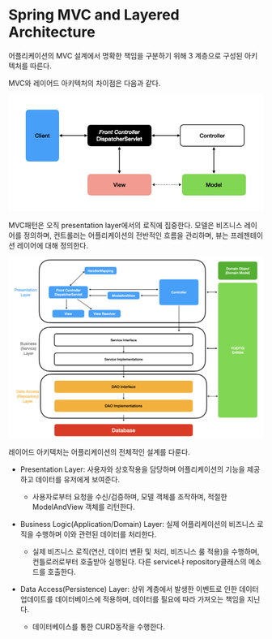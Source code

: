# Spring MVC and Layered Architecture

어플리케이션의 MVC 설계에서 명확한 책임을 구분하기 위해 3 계층으로 구성된 아키텍처를 따른다.

MVC와 레이어드 아키텍처의 차이점은 다음과 같다.

<img src="/assets/images/MVC/mvc_pattern_overview.png">


MVC패턴은 오직 presentation layer에서의 로직에 집중한다. 모델은 비즈니스 레이어를 정의하며, 컨트롤러는 어플리케이션의 전반적인 흐름을 관리하며, 뷰는 프레젠테이션 레이어에 대해 정의한다.

<img src="/assets/images/MVC/layered_architecture_overview.png">


레이어드 아키텍처는 어플리케이션의 전체적인 설계를 다룬다.

- Presentation Layer: 사용자와 상호작용을 담당하며 어플리케이션의 기능을 제공하고 데이터를 유저에게 보여준다.

    - 사용자로부터 요청을 수신/검증하며, 모델 객체를 조작하며, 적절한 ModelAndView 객체를 리턴한다.

- Business Logic(Application/Domain) Layer: 실제 어플리케이션의 비즈니스 로직을 수행하며 이와 관련된 데이터를 처리한다.

    - 실제 비즈니스 로직(연산, 데이터 변환 및 처리, 비즈니스 룰 적용)을 수행하며, 컨틀로러로부터 호출받아 실행된다. 다른 service나 repository클래스의 메소드를 호출한다.

- Data Access(Persistence) Layer: 상위 계층에서 발생한 이벤트로 인한 데이터 업데이트를 데이터베이스에 적용하며, 데이터를 필요에 따라 가져오는 책임을 지닌다.

    - 데이터베이스를 통한 CURD동작을 수행한다.



